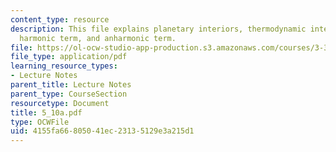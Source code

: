 ```yaml
---
content_type: resource
description: This file explains planetary interiors, thermodynamic integration (I),
  harmonic term, and anharmonic term.
file: https://ol-ocw-studio-app-production.s3.amazonaws.com/courses/3-320-atomistic-computer-modeling-of-materials-sma-5107-spring-2005/4155fa66805041ec23135129e3a215d1_5_10a.pdf
file_type: application/pdf
learning_resource_types:
- Lecture Notes
parent_title: Lecture Notes
parent_type: CourseSection
resourcetype: Document
title: 5_10a.pdf
type: OCWFile
uid: 4155fa66-8050-41ec-2313-5129e3a215d1
---
```

